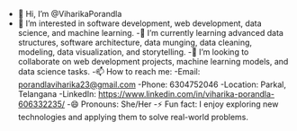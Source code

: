 - 👋 Hi, I’m @ViharikaPorandla
- 👀 I’m interested in software development, web development, data science, and machine learning.
-🌱 I’m currently learning advanced data structures, software architecture, data munging, data cleaning, modeling, data visualization, and storytelling.
-💞️ I’m looking to collaborate on web development projects, machine learning models, and data science tasks.
-📫 How to reach me:
   -Email: porandlaviharika23@gmail.com
   -Phone: 6304752046
   -Location: Parkal, Telangana
   -LinkedIn: https://www.linkedin.com/in/viharika-porandla-606332235/
-😄 Pronouns: She/Her
-⚡ Fun fact: I enjoy exploring new technologies and applying them to solve real-world problems.

<!---
ViharikaPorandla/ViharikaPorandla is a ✨ special ✨ repository because its `README.md` (this file) appears on your GitHub profile.
You can click the Preview link to take a look at your changes.
--->
